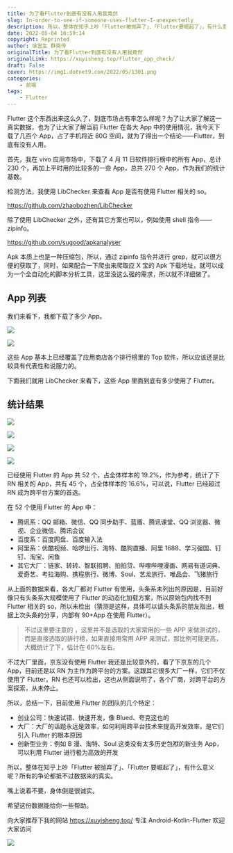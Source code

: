 ```yaml
---
title: 为了看Flutter到底有没有人用我竟然
slug: In-order-to-see-if-someone-uses-flutter-I-unexpectedly
description: 所以，整体在知乎上吵「Flutter被抛弃了」、「Flutter要崛起了」，有什么意义呢？所有的争论都抵不过数据来的真实。
date: 2022-05-04 16:59:14
copyright: Reprinted
author: 徐宜生 群英传
originalTitle: 为了看Flutter到底有没有人用我竟然
originalLink: https://xuyisheng.top/flutter_app_check/
draft: False
cover: https://img1.dotnet9.com/2022/05/1301.png
categories: 
    - 前端
tags: 
    - Flutter
---
```


Flutter 这个东西出来这么久了，到底市场占有率怎么样呢？为了让大家了解这一真实数据，也为了让大家了解当前 Flutter 在各大 App 中的使用情况，我今天下载了几百个 App，占了手机将近 80G 空间，就为了得出一个结论——Flutter，到底有没有人用。

首先，我在 vivo 应用市场中，下载了 4 月 11 日软件排行榜中的所有 App，总计 230 个，再加上平时用的比较多的一些 App，总共 270 个 App，作为我们的统计基数。

检测方法，我使用 LibChecker 来查看 App 是否有使用 Flutter 相关的 so。

https://github.com/zhaobozhen/LibChecker

除了使用 LibChecker 之外，还有其它方案也可以，例如使用 shell 指令——zipinfo。

https://github.com/sugood/apkanalyser

Apk 本质上也是一种压缩包，所以，通过 zipinfo 指令并进行 grep，就可以很方便的获取了，同时，如果配合一下爬虫来爬取应 X 宝的 Apk 下载地址，就可以成为一个全自动化的脚本分析工具，这里没这么强的需求，所以就不详细做了。

## App 列表

我们来看下，我都下载了多少 App。

![](https://img1.dotnet9.com/2022/05/1301.png)

![](https://img1.dotnet9.com/2022/05/1302.png)

这些 App 基本上已经覆盖了应用商店各个排行榜里的 Top 软件，所以应该还是比较具有代表性和说服力的。

下面我们就用 LibChecker 来看下，这些 App 里面到底有多少使用了 Flutter。

## 统计结果

![](https://img1.dotnet9.com/2022/05/1303.png)

![](https://img1.dotnet9.com/2022/05/1304.png)

![](https://img1.dotnet9.com/2022/05/1305.png)

![](https://img1.dotnet9.com/2022/05/1306.png)

已经使用 Flutter 的 App 共 52 个，占全体样本的 19.2%，作为参考，统计了下 RN 相关的 App，共有 45 个，占全体样本的 16.6%，可以说，Flutter 已经超过 RN 成为跨平台方案的首选。

在 52 个使用 Flutter 的 App 中：

- 腾讯系：QQ 邮箱、微信、QQ 同步助手、蓝盾、腾讯课堂、QQ 浏览器、微视、企业微信、腾讯会议
- 百度系：百度网盘、百度输入法
- 阿里系：优酷视频、哈啰出行、淘特、酷狗直播、阿里 1688、学习强国、钉钉、淘宝、闲鱼
- 其它大厂：链家、转转、智联招聘、拍拍贷、哔哩哔哩漫画、网易有道词典、爱奇艺、考拉海购、携程旅行、微博、Soul、艺龙旅行、唯品会、飞猪旅行

从上面的数据来看，各大厂都对 Flutter 有使用，头条系未列出的原因是，目前好像只有头条系大规模使用了 Flutter 的动态化加载方案，所以原始包内找不到 Flutter 相关的 so，所以未检出（猜测是这样，具体可以请头条系的朋友指出，根据上次头条的分享，内部有 90+App 在使用 Flutter）。

> 不过这里要注意的 ，这里并不是选取的大家常用的一些 APP 来做测试的，而是直接选取的排行榜，如果直接用常用 APP 来测试，那比例可能更高，大概统计了下，估计在 60%左右。

不过大厂里面，京东没有使用 Flutter 我还是比较意外的，看了下京东的几个 App，目前还是以 RN 为主作为跨平台的方案。这跟其它很多大厂一样，它们不仅使用了 Flutter，RN 也还可以检出，这也从侧面说明了，各个厂商，对跨平台的方案探索，从未停止。

所以，总结一下，目前使用 Flutter 的团队的几个特定：

- 创业公司：快速试错、快速开发，像 Blued、夸克这也的
- 大厂：大厂的话题永远是效率，如何利用跨平台技术来提高开发效率，是它们引入 Flutter 的根本原因
- 创新型业务：例如 B 漫、淘特、Soul 这类没有太多历史包袱的新业务 App，可以利用 Flutter 进行极为高效的开发

所以，整体在知乎上吵「Flutter 被抛弃了」、「Flutter 要崛起了」，有什么意义呢？所有的争论都抵不过数据来的真实。

嘴上说着不要，身体倒是很诚实。

希望这份数据能给你一些帮助。

向大家推荐下我的网站 https://xuyisheng.top/ 专注 Android-Kotlin-Flutter 欢迎大家访问

![](https://img1.dotnet9.com/2022/05/1307.png)
